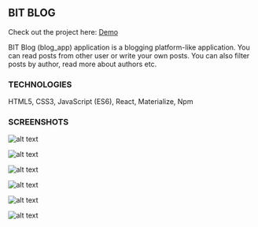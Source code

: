 ## **BIT BLOG**

Check out the project here: [Demo](https://mariaradovanovic.github.io/blog-app/)

BIT Blog (blog_app) application is a blogging platform-like application. You can read posts from other user or write your own posts. You can also filter posts by author, read more about authors etc.


### **TECHNOLOGIES**

HTML5, CSS3, JavaScript (ES6), React, Materialize, Npm




### **SCREENSHOTS**




![alt text](https://raw.githubusercontent.com/mariaradovanovic/blog_app/master/images/allposts.png)



![alt text](https://raw.githubusercontent.com/mariaradovanovic/blog_app/master/images/oneauthorposts.png)



![alt text](https://raw.githubusercontent.com/mariaradovanovic/blog_app/master/images/allauthors.png)



![alt text](https://raw.githubusercontent.com/mariaradovanovic/blog_app/master/images/oneauthor.png)



![alt text](https://raw.githubusercontent.com/mariaradovanovic/blog_app/master/images/about.png)



![alt text](https://raw.githubusercontent.com/mariaradovanovic/blog_app/master/images/post.png)

























